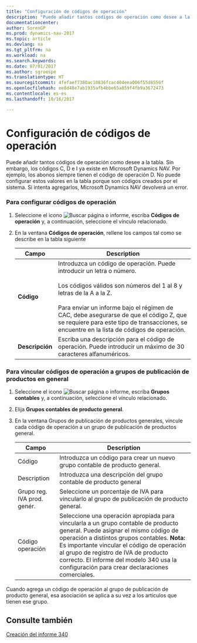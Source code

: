 ```yaml
---
title: "Configuración de códigos de operación"
description: "Puede añadir tantos códigos de operación como desee a la tabla. Sin embargo, los códigos C, D e I ya existe en Microsoft Dynamics NAV. Por ejemplo, los abonos siempre tienen el código de operación D. No puede configurar estos valores en la tabla porque son códigos creados por el sistema. Si intenta agregarlos, Microsoft Dynamics NAV devolverá un error."
documentationcenter: 
author: SorenGP
ms.prod: dynamics-nav-2017
ms.topic: article
ms.devlang: na
ms.tgt_pltfrm: na
ms.workload: na
ms.search.keywords: 
ms.date: 07/01/2017
ms.author: sgroespe
ms.translationtype: HT
ms.sourcegitcommit: 4fefaef7380ac10836fcac404eea006f55d8556f
ms.openlocfilehash: ee8d48e7ab1935afb4bbe65a859f4fb9a3672473
ms.contentlocale: es-es
ms.lasthandoff: 10/16/2017

---
```

# <a name="how-to-set-up-operation-codes"></a>Configuración de códigos de operación
Puede añadir tantos códigos de operación como desee a la tabla. Sin embargo, los códigos C, D e I ya existe en Microsoft Dynamics NAV. Por ejemplo, los abonos siempre tienen el código de operación D. No puede configurar estos valores en la tabla porque son códigos creados por el sistema. Si intenta agregarlos, Microsoft Dynamics NAV devolverá un error.  
  
### <a name="to-set-up-operation-codes"></a>Para configurar códigos de operación  
  
1.  Seleccione el icono ![Buscar página o informe](media/ui-search/search_small.png "icono Buscar página o informe"), escriba **Códigos de operación** y, a continuación, seleccione el vínculo relacionado.  
  
2.  En la ventana **Códigos de operación**, rellene los campos tal como se describe en la tabla siguiente  
  
    |Campo|Description|  
    |---------------------------------|---------------------------------------|  
    |**Código**|Introduzca un código de operación. Puede introducir un letra o número.<br /><br /> Los códigos válidos son números del 1 al 8 y letras de la A a la Z.<br /><br /> Para enviar un informe bajo el régimen de CAC, debe asegurarse de que el código Z, que se requiere para este tipo de transacciones, se encuentre en la lista de códigos de operación.|  
    |**Descripción**|Escriba una descripción para el código de operación. Puede introducir un máximo de 30 caracteres alfanuméricos.|  
  
### <a name="to-link-operation-codes-to-general-product-posting-groups"></a>Para vincular códigos de operación a grupos de publicación de productos en general  
  
1.  Seleccione el icono ![Buscar página o informe](media/ui-search/search_small.png "icono Buscar página o informe"), escriba **Grupos contables** y, a continuación, seleccione el vínculo relacionado.  
  
2.  Elija **Grupos contables de producto general**.  
  
3.  En la ventana Grupos de publicación de productos generales, vincule cada código de operación a un grupo de publicación de productos general.  
  
    |Campo|Description|  
    |---------------------------------|---------------------------------------|  
    |Código|Introduzca un código para crear un nuevo grupo contable de producto general.|  
    |Description|Introduzca una descripción del grupo contable de producto general|  
    |Grupo reg. IVA prod. genér.|Seleccione un porcentaje de IVA para vincularlo al grupo de publicación de producto general.|  
    |Código operación|Seleccione una operación apropiada para vincularla a un grupo contable de producto general. Puede asignar el mismo código de operación a distintos grupos contables. **Nota:** Es importante vincular el código de operación al grupo de registro de IVA de producto correcto. El informe del modelo 340 usa la configuración para crear declaraciones comerciales.|  
  
 Cuando agrega un código de operación al grupo de publicación de producto general, esa asociación se aplica a su vez a los artículos que tienen ese grupo.  
  
## <a name="see-also"></a>Consulte también  
 [Creación del informe 340](how-to-create-report-340.md)
